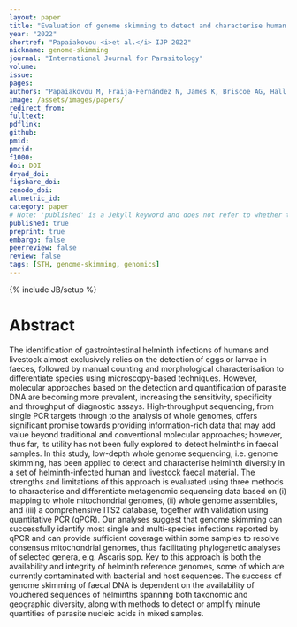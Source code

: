 ```yaml
---
layout: paper
title: "Evaluation of genome skimming to detect and characterise human and livestock helminths"
year: "2022"
shortref: "Papaiakovou <i>et al.</i> IJP 2022"
nickname: genome-skimming
journal: "International Journal for Parasitology"
volume:
issue:
pages:
authors: "Papaiakovou M, Fraija-Fernández N, James K, Briscoe AG, Hall A, Jenkins TP, Dunn J, Levecke B, Mekonnen Z, Cools P, Doyle SR, Cantacessi C, Littlewood DTJ "
image: /assets/images/papers/
redirect_from:
fulltext:
pdflink:
github:
pmid:
pmcid:
f1000:
doi: DOI
dryad_doi:
figshare_doi:
zenodo_doi:
altmetric_id:
category: paper
# Note: 'published' is a Jekyll keyword and does not refer to whether the paper is published, but rather to whether this Markdown should be part of the rendered site.
published: true
preprint: true
embargo: false
peerreview: false
review: false
tags: [STH, genome-skimming, genomics]
---
```

{% include JB/setup %}

# Abstract

The identification of gastrointestinal helminth infections of humans and livestock almost exclusively relies on the detection of eggs or larvae in faeces, followed by manual counting and morphological characterisation to differentiate species using microscopy-based techniques. However, molecular approaches based on the detection and quantification of parasite DNA are becoming more prevalent, increasing the sensitivity, specificity and throughput of diagnostic assays. High-throughput sequencing, from single PCR targets through to the analysis of whole genomes, offers significant promise towards providing information-rich data that may add value beyond traditional and conventional molecular approaches; however, thus far, its utility has not been fully explored to detect helminths in faecal samples. In this study, low-depth whole genome sequencing, i.e. genome skimming, has been applied to detect and characterise helminth diversity in a set of helminth-infected human and livestock faecal material. The strengths and limitations of this approach is evaluated using three methods to characterise and differentiate metagenomic sequencing data based on (i) mapping to whole mitochondrial genomes, (ii) whole genome assemblies, and (iii) a comprehensive ITS2 database, together with validation using quantitative PCR (qPCR). Our analyses suggest that genome skimming can successfully identify most single and multi-species infections reported by qPCR and can provide sufficient coverage within some samples to resolve consensus mitochondrial genomes, thus facilitating phylogenetic analyses of selected genera, e.g. Ascaris spp. Key to this approach is both the availability and integrity of helminth reference genomes, some of which are currently contaminated with bacterial and host sequences. The success of genome skimming of faecal DNA is dependent on the availability of vouchered sequences of helminths spanning both taxonomic and geographic diversity, along with methods to detect or amplify minute quantities of parasite nucleic acids in mixed samples.
